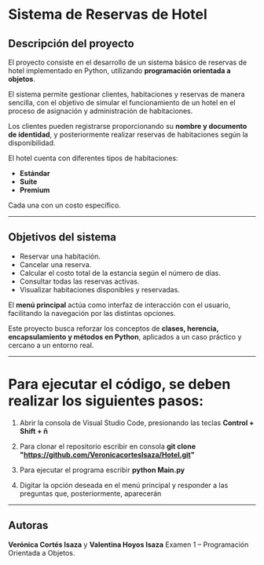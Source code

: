 # Sistema de Reservas de Hotel  

## Descripción del proyecto  
El proyecto consiste en el desarrollo de un sistema básico de reservas de hotel implementado en Python, utilizando **programación orientada a objetos**.  

El sistema permite gestionar clientes, habitaciones y reservas de manera sencilla, con el objetivo de simular el funcionamiento de un hotel en el proceso de asignación y administración de habitaciones.  

Los clientes pueden registrarse proporcionando su **nombre y documento de identidad**, y posteriormente realizar reservas de habitaciones según la disponibilidad.  

El hotel cuenta con diferentes tipos de habitaciones:  
- **Estándar**  
- **Suite**  
- **Premium**
  
Cada una con un costo específico.  

---
## Objetivos del sistema  
- Reservar una habitación.  
- Cancelar una reserva.  
- Calcular el costo total de la estancia según el número de días.  
- Consultar todas las reservas activas.  
- Visualizar habitaciones disponibles y reservadas.  

El **menú principal** actúa como interfaz de interacción con el usuario, facilitando la navegación por las distintas opciones.  

Este proyecto busca reforzar los conceptos de **clases, herencia, encapsulamiento y métodos en Python**, aplicados a un caso práctico y cercano a un entorno real.  

---
# Para ejecutar el código, se deben realizar los siguientes pasos:
1. Abrir la consola de Visual Studio Code, presionando las teclas **Control + Shift + ñ**

2. Para clonar el repositorio escribir en consola **git clone "https://github.com/VeronicacortesIsaza/Hotel.git"**

3. Para ejecutar el programa escribir **python Main.py**

4. Digitar la opción deseada en el menú principal y responder a las preguntas que, posteriormente, aparecerán

---
## Autoras
**Verónica Cortés Isaza** y **Valentina Hoyos Isaza** 
Examen 1 – Programación Orientada a Objetos.